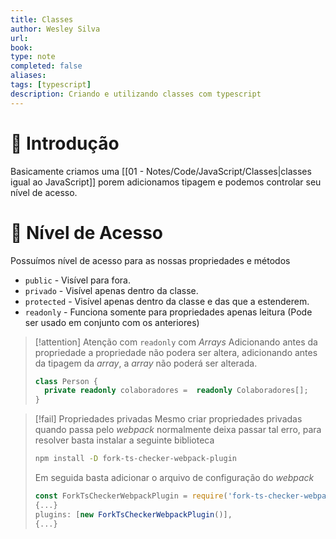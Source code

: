 ```yaml
---
title: Classes
author: Wesley Silva
url:
book:
type: note
completed: false
aliases:
tags: [typescript]
description: Criando e utilizando classes com typescript
---
```

# 🚀 Introdução
Basicamente criamos uma [[01 - Notes/Code/JavaScript/Classes|classes igual ao JavaScript]] porem adicionamos tipagem e podemos controlar seu nível de acesso.

# 🔐 Nível de Acesso
Possuímos nível de acesso para as nossas propriedades e métodos 
- `public` - Visível para fora.
- `privado` - Visível apenas dentro da classe.
- `protected` - Visível apenas dentro da classe e das que a estenderem.
- `readonly` - Funciona somente para propriedades apenas leitura (Pode ser usado em conjunto com os anteriores)

> [!attention] Atenção com `readonly` com _Arrays_
> Adicionando antes da propriedade a propriedade não podera ser altera, adicionando antes da tipagem da _array_, a _array_ não poderá ser alterada.
> ```ts
> class Person {
> 	private readonly colaboradores =  readonly Colaboradores[];
> }
>```

>[!fail] Propriedades privadas
>Mesmo criar propriedades privadas quando passa pelo _webpack_ normalmente deixa passar tal erro, para resolver basta instalar a seguinte biblioteca
>```bash
>npm install -D fork-ts-checker-webpack-plugin
>```
>Em seguida basta adicionar o arquivo de configuração do _webpack_
>```js
>const ForkTsCheckerWebpackPlugin = require('fork-ts-checker-webpack-plugin');
>{...}
>plugins: [new ForkTsCheckerWebpackPlugin()],
>{...}
>```
